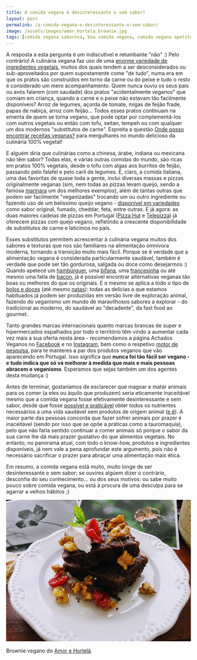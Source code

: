 ```yaml
---
title: A comida vegana é desinteressante e sem sabor?
layout: post
permalink: /a-comida-vegana-e-desinteressante-e-sem-sabor/
image: /assets/images/amor_hortela_brownie.jpg
tags: [comida vegana saborosa, boa comida vegana, comida vegana apetitosa, comida vegetariana saborosa, comida vegetariana apetitosa]
---
```


A resposta a esta pergunta é um indiscutível e retumbante "não" :) Pelo contrário! A culinária vegana faz uso de uma [enorme variedade de ingredientes vegetais](/o-que-come-um-vegano/), muitos dos quais tendem a ser desconsiderados ou sub-aproveitados por quem supostamente come "de tudo", numa era em que os pratos são construídos em torno da carne ou do peixe e tudo o resto é considerado um mero acompanhamento. Quem nunca ouviu os seus pais ou avós falarem (com saudade) dos pratos "acidentalmente veganos" que comiam em criança, quando a carne e o peixe não estavam tão facilmente disponíveis? Arroz de legumes, açorda de tomate, migas de feijão frade, papas de nabiça, arroz com feijão... Todos esses pratos continuam na ementa de quem se torna vegano, que pode optar por complementá-los com outros vegetais ou então com tofu, seitan, tempeh ou com qualquer um dos modernos "substitutos de carne". Espreita a questão [Onde posso encontrar receitas veganas?](/onde-posso-encontrar-receitas-veganas/) para mergulhares no mundo delicioso da culinária 100% vegetal!

E alguém diria que culinárias como a chinesa, árabe, indiana ou mexicana não têm sabor? Todas elas, e várias outras comidas do mundo, são ricas em pratos 100% vegetais, desde o tofu com algas aos burritos de feijão, passando pelo falafel e pelo caril de legumes. E, claro, a comida italiana, uma das favoritas de quase toda a gente, inclui diversas massas e pizzas originalmente veganas (sim, nem todas as pizzas levam queijo, sendo a famosa [marinara](https://en.wikipedia.org/wiki/Pizza_marinara) um dos melhores exemplos), além de tantas outras que podem ser facilmente "veganizadas" trocando um ou outro ingrediente ou fazendo uso de um belíssimo queijo vegano - [disponível em variedades](https://www.facebook.com/VeganabyTentugal/photos/1021218641719808) como sabor original, fumado, cheddar, feta, entre outras. E já agora: as duas maiores cadeias de pizzas em Portugal ([Pizza Hut](https://www.pizzahut.pt/em-sua-casa/take-away/vegan-veggie/) e [Telepizza](https://www.telepizza.pt/produtos/pizza#os-fas-do-vegan)) já oferecem pizzas com quejo vegano, refletindo a crescente disponibilidade de substitutos de carne e laticínios no país.

Esses substitutos permitem acrescentar à culinária vegana muitos dos sabores e texturas que nos são familiares na alimentação omnívora moderna, tornando a transição muito mais fácil. Porque se é verdade que a alimentação vegana é considerada particularmente saudável, também é verdade que pode ser tão gordurosa, salgada ou doce como desejarmos :) Quando apetece um [hambúrguer](https://www.facebook.com/zenburgerporto/photos/139320287668849), uma [bifana](https://www.capuchinhoverde.com/gallery/bifanas/), uma [francesinha](https://www.happycow.net/reviews/casanova-porto-106999#i=837581) ou até mesmo uma fatia de [bacon](https://www.facebook.com/VeganabyTentugal/photos/1013155969192742/), já é possível encontrar alternativas veganas tão boas ou melhores do que os originais. E o mesmo se aplica a todo o tipo de [bolos e doces](https://www.facebook.com/padocaportugal/photos/1676367795847141) (até mesmo [natas](https://www.facebook.com/padocaportugal/photos/1664333930383861)): todas as delícias a que estamos habituados já podem ser produzidas em versão livre de exploração animal, fazendo do veganismo um mundo de maravilhosos sabores a explorar - do tradicional ao moderno, do saudável ao "decadente", da fast food ao gourmet.

Tanto grandes marcas internacionais quanto marcas brancas de super e hipermercados espalhados por todo o território têm vindo a aumentar cada vez mais a sua oferta nesta área - recomendamos a página Achados Veganos no [Facebook](https://www.facebook.com/achadosveganos) e no [Instagram](https://www.instagram.com/achadosveganos), bem como o respetivo [motor de pesquisa](https://achadosveganos.vspot.pt), para te manteres a par dos produtos veganos que vão aparecendo em Portugal. Isso significa que **nunca foi tão fácil ser vegano - e tudo indica que só vá melhorar à medida que mais e mais pessoas abracem o veganismo**. Esperamos que sejas também um dos agentes desta mudança :)

Antes de terminar, gostaríamos de esclarecer que magoar e matar animais para os comer (a eles ou àquilo que produzem) seria eticamente inaceitável mesmo que a comida vegana fosse efetivamente desinteressante e sem sabor, desde que fosse [possível e praticável](/o-que-e-o-veganismo/) obter todos os nutrientes necessários a uma vida saudável sem produtos de origem animal ([e é](/a-dieta-100-vegetal-e-saudavel/)). A maior parte das pessoas concorda que fazer sofrer animais por prazer é inaceitável (sendo por isso que se opõe a práticas como a tauromaquia), pelo que não faria sentido continuar a comer animais só porque o sabor da sua carne lhe dá mais prazer gustativo do que alimentos vegetais. No entanto, no panorama atual, com todo o know-how, produtos e ingredientes disponíveis, já nem vale a pena aprofundar este argumento, pois não é necessário sacrificar o prazer para abraçar uma alimentação mais ética.

Em resumo, a comida vegana está muito, muito longe de ser desinteressante e sem sabor; se ouvires algúem dizer o contrário, desconfia do seu conhecimento... ou dos seus motivos: ou sabe muito pouco sobre comida vegana, ou está à procura de uma desculpa para se agarrar a velhos hábitos ;)

![[Foto de um brownie vegano do Amor e Hortelã]](/assets/images/amor_hortela_brownie.jpg "Brownie vegano do Amor e Hortelã")

<div class="img-caption">Brownie vegano do <a href="https://www.amorehortela.pt/2017/06/brownies-de-feijao-e-chocolate.html">Amor e Hortelã</a>.</div>
